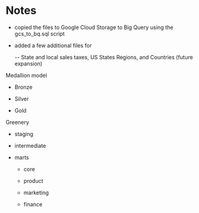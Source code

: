 # Notes

- copied the files to Google Cloud Storage to Big Query using the gcs_to_bq.sql script

- added a few additional files for 

    -- State and local sales taxes, US States Regions, and Countries (future expansion)

Medallion model

- Bronze 

- Silver 

- Gold

Greenery

- staging

- intermediate

- marts

    - core

    - product

    - marketing
    
    - finance